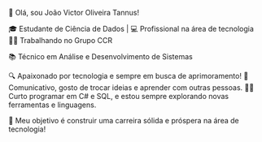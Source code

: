 
👋 Olá, sou João Victor Oliveira Tannus!

🎓 Estudante de Ciência de Dados | 💻 Profissional na área de tecnologia
🧑‍💼 Trabalhando no Grupo CCR

📚 Técnico em Análise e Desenvolvimento de Sistemas

🔍 Apaixonado por tecnologia e sempre em busca de aprimoramento!
💬 Comunicativo, gosto de trocar ideias e aprender com outras pessoas.
👨‍💻 Curto programar em C# e SQL, e estou sempre explorando novas ferramentas e linguagens.

🎯 Meu objetivo é construir uma carreira sólida e próspera na área de tecnologia!


